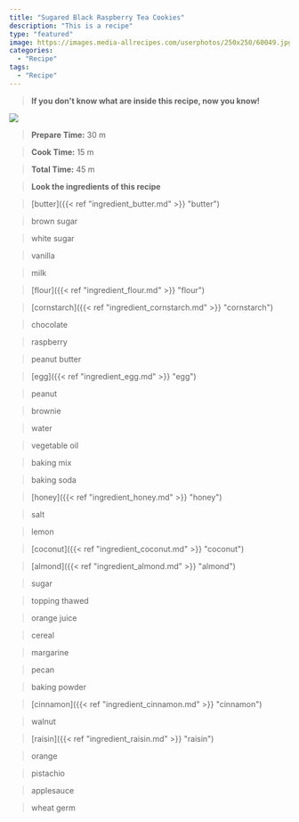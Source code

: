```yaml
---
title: "Sugared Black Raspberry Tea Cookies"
description: "This is a recipe"
type: "featured"
image: https://images.media-allrecipes.com/userphotos/250x250/60049.jpg
categories: 
  - "Recipe"
tags: 
  - "Recipe"
---
```



>**If you don't know what are inside this recipe, now you know!**

![](../images/Recipes-Banner.jpg)
> **Prepare Time:** 30 m


> **Cook Time:** 15 m


> **Total Time:** 45 m

> **Look the ingredients of this recipe**

> [butter]({{< ref "ingredient_butter.md" >}} "butter")

> brown sugar

> white sugar

> vanilla

> milk

> [flour]({{< ref "ingredient_flour.md" >}} "flour")

> [cornstarch]({{< ref "ingredient_cornstarch.md" >}} "cornstarch")

> chocolate

> raspberry

> peanut butter

> [egg]({{< ref "ingredient_egg.md" >}} "egg")

> peanut

> brownie

> water

> vegetable oil

> baking mix

> baking soda

> [honey]({{< ref "ingredient_honey.md" >}} "honey")

> salt

> lemon

> [coconut]({{< ref "ingredient_coconut.md" >}} "coconut")

> [almond]({{< ref "ingredient_almond.md" >}} "almond")

> sugar

> topping thawed

> orange juice

> cereal

> margarine

> pecan

> baking powder

> [cinnamon]({{< ref "ingredient_cinnamon.md" >}} "cinnamon")

> walnut

> [raisin]({{< ref "ingredient_raisin.md" >}} "raisin")

> orange

> pistachio

> applesauce

> wheat germ

